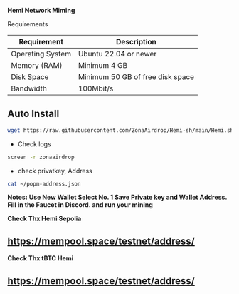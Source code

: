 **Hemi Network Miming**


Requirements

| **Requirement**              | **Description**                     |
|------------------------------|-------------------------------------|
| Operating System             | Ubuntu 22.04 or newer               |
| Memory (RAM)                 | Minimum 4 GB                        |
| Disk Space                   | Minimum 50 GB of free disk space   |
| Bandwidth                    | 100Mbit/s                           |


## Auto Install

```bash
wget https://raw.githubusercontent.com/ZonaAirdrop/Hemi-sh/main/Hemi.sh && chmod +x Hemi.sh && ./Hemi.sh
```
- Check logs
```bash
screen -r zonaairdrop 
```
- check privatkey, Address 
```bash
cat ~/popm-address.json
```

**Notes: Use New Wallet Select No. 1 Save Private key and Wallet Address. Fill in the Faucet in Discord. and run your mining**

**Check Thx Hemi Sepolia**
## https://mempool.space/testnet/address/

**Check Thx tBTC Hemi**
## https://mempool.space/testnet/address/
